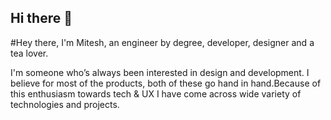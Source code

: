 ## Hi there 👋

<!--
**Miteshhsingla/Miteshhsingla** is a ✨ _special_ ✨ repository because its `README.md` (this file) appears on your GitHub profile.

Here are some ideas to get you started:

- 🔭 I’m currently working on ...
- 🌱 I’m currently learning ...
- 👯 I’m looking to collaborate on ...
- 🤔 I’m looking for help with ...
- 💬 Ask me about ...
- 📫 How to reach me: ...
- 😄 Pronouns: ...
- ⚡ Fun fact: ...
-->

#Hey there, I'm Mitesh, an engineer by degree, developer, designer and a tea lover.

I'm someone who’s always been interested in design and development. I believe for most of the products, both of these go hand in hand.Because of this enthusiasm towards tech & UX I have come across wide variety of technologies and projects.

